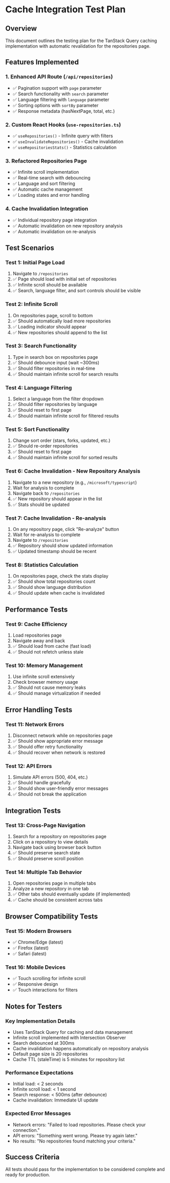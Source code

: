 # Cache Integration Test Plan

## Overview
This document outlines the testing plan for the TanStack Query caching implementation with automatic revalidation for the repositories page.

## Features Implemented

### 1. Enhanced API Route (`/api/repositories`)
- ✅ Pagination support with `page` parameter
- ✅ Search functionality with `search` parameter
- ✅ Language filtering with `language` parameter
- ✅ Sorting options with `sortBy` parameter
- ✅ Response metadata (hasNextPage, total, etc.)

### 2. Custom React Hooks (`use-repositories.ts`)
- ✅ `useRepositories()` - Infinite query with filters
- ✅ `useInvalidateRepositories()` - Cache invalidation
- ✅ `useRepositoriesStats()` - Statistics calculation

### 3. Refactored Repositories Page
- ✅ Infinite scroll implementation
- ✅ Real-time search with debouncing
- ✅ Language and sort filtering
- ✅ Automatic cache management
- ✅ Loading states and error handling

### 4. Cache Invalidation Integration
- ✅ Individual repository page integration
- ✅ Automatic invalidation on new repository analysis
- ✅ Automatic invalidation on re-analysis

## Test Scenarios

### Test 1: Initial Page Load
1. Navigate to `/repositories`
2. ✅ Page should load with initial set of repositories
3. ✅ Infinite scroll should be available
4. ✅ Search, language filter, and sort controls should be visible

### Test 2: Infinite Scroll
1. On repositories page, scroll to bottom
2. ✅ Should automatically load more repositories
3. ✅ Loading indicator should appear
4. ✅ New repositories should append to the list

### Test 3: Search Functionality
1. Type in search box on repositories page
2. ✅ Should debounce input (wait ~300ms)
3. ✅ Should filter repositories in real-time
4. ✅ Should maintain infinite scroll for search results

### Test 4: Language Filtering
1. Select a language from the filter dropdown
2. ✅ Should filter repositories by language
3. ✅ Should reset to first page
4. ✅ Should maintain infinite scroll for filtered results

### Test 5: Sort Functionality
1. Change sort order (stars, forks, updated, etc.)
2. ✅ Should re-order repositories
3. ✅ Should reset to first page
4. ✅ Should maintain infinite scroll for sorted results

### Test 6: Cache Invalidation - New Repository Analysis
1. Navigate to a new repository (e.g., `/microsoft/typescript`)
2. Wait for analysis to complete
3. Navigate back to `/repositories`
4. ✅ New repository should appear in the list
5. ✅ Stats should be updated

### Test 7: Cache Invalidation - Re-analysis
1. On any repository page, click "Re-analyze" button
2. Wait for re-analysis to complete
3. Navigate to `/repositories`
4. ✅ Repository should show updated information
5. ✅ Updated timestamp should be recent

### Test 8: Statistics Calculation
1. On repositories page, check the stats display
2. ✅ Should show total repositories count
3. ✅ Should show language distribution
4. ✅ Should update when cache is invalidated

## Performance Tests

### Test 9: Cache Efficiency
1. Load repositories page
2. Navigate away and back
3. ✅ Should load from cache (fast load)
4. ✅ Should not refetch unless stale

### Test 10: Memory Management
1. Use infinite scroll extensively
2. Check browser memory usage
3. ✅ Should not cause memory leaks
4. ✅ Should manage virtualization if needed

## Error Handling Tests

### Test 11: Network Errors
1. Disconnect network while on repositories page
2. ✅ Should show appropriate error message
3. ✅ Should offer retry functionality
4. ✅ Should recover when network is restored

### Test 12: API Errors
1. Simulate API errors (500, 404, etc.)
2. ✅ Should handle gracefully
3. ✅ Should show user-friendly error messages
4. ✅ Should not break the application

## Integration Tests

### Test 13: Cross-Page Navigation
1. Search for a repository on repositories page
2. Click on a repository to view details
3. Navigate back using browser back button
4. ✅ Should preserve search state
5. ✅ Should preserve scroll position

### Test 14: Multiple Tab Behavior
1. Open repositories page in multiple tabs
2. Analyze a new repository in one tab
3. ✅ Other tabs should eventually update (if implemented)
4. ✅ Cache should be consistent across tabs

## Browser Compatibility Tests

### Test 15: Modern Browsers
- ✅ Chrome/Edge (latest)
- ✅ Firefox (latest)
- ✅ Safari (latest)

### Test 16: Mobile Devices
- ✅ Touch scrolling for infinite scroll
- ✅ Responsive design
- ✅ Touch interactions for filters

## Notes for Testers

### Key Implementation Details
- Uses TanStack Query for caching and data management
- Infinite scroll implemented with Intersection Observer
- Search debounced at 300ms
- Cache invalidation happens automatically on repository analysis
- Default page size is 20 repositories
- Cache TTL (staleTime) is 5 minutes for repository list

### Performance Expectations
- Initial load: < 2 seconds
- Infinite scroll load: < 1 second
- Search response: < 500ms (after debounce)
- Cache invalidation: Immediate UI update

### Expected Error Messages
- Network errors: "Failed to load repositories. Please check your connection."
- API errors: "Something went wrong. Please try again later."
- No results: "No repositories found matching your criteria."

## Success Criteria
All tests should pass for the implementation to be considered complete and ready for production.
